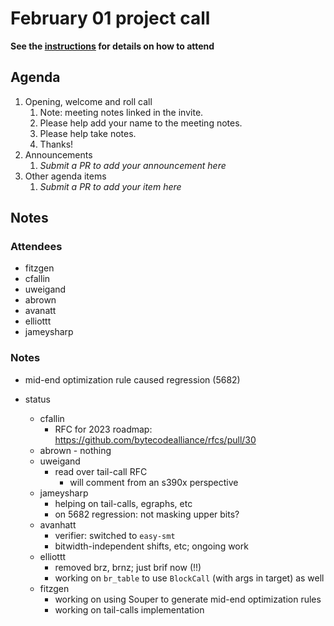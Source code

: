 # February 01 project call

**See the [instructions](../README.md) for details on how to attend**

## Agenda
1. Opening, welcome and roll call
    1. Note: meeting notes linked in the invite.
    1. Please help add your name to the meeting notes.
    1. Please help take notes.
    1. Thanks!
1. Announcements
    1. _Submit a PR to add your announcement here_
1. Other agenda items
    1. _Submit a PR to add your item here_

## Notes

### Attendees

- fitzgen
- cfallin
- uweigand
- abrown
- avanatt
- elliottt
- jameysharp

### Notes

- mid-end optimization rule caused regression (5682)

- status
  - cfallin
    - RFC for 2023 roadmap:
      https://github.com/bytecodealliance/rfcs/pull/30
  - abrown - nothing
  - uweigand
    - read over tail-call RFC
      - will comment from an s390x perspective
  - jameysharp
    - helping on tail-calls, egraphs, etc
    - on 5682 regression: not masking upper bits?
  - avanhatt
    - verifier: switched to `easy-smt`
    - bitwidth-independent shifts, etc; ongoing work
  - elliottt
    - removed brz, brnz; just brif now (!!)
    - working on `br_table` to use `BlockCall` (with args in target) as well
  - fitzgen
    - working on using Souper to generate mid-end optimization rules
    - working on tail-calls implementation
